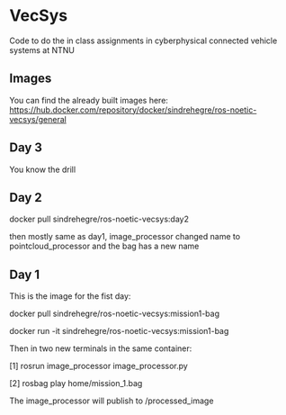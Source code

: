 # VecSys
Code to do the in class assignments in cyberphysical connected vehicle systems at NTNU

## Images
You can find the already built images here: https://hub.docker.com/repository/docker/sindrehegre/ros-noetic-vecsys/general

## Day 3

You know the drill

## Day 2

docker pull sindrehegre/ros-noetic-vecsys:day2

then mostly same as day1, image_processor changed name to pointcloud_processor and the bag has a new name

## Day 1
This is the image for the fist day:

docker pull sindrehegre/ros-noetic-vecsys:mission1-bag

docker run -it sindrehegre/ros-noetic-vecsys:mission1-bag

Then in two new terminals in the same container:

[1] rosrun image_processor image_processor.py

[2] rosbag play home/mission_1.bag

The image_processor will publish to /processed_image

